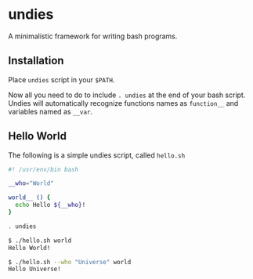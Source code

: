 # undies
A minimalistic framework for writing bash programs.


## Installation

Place `undies` script in your `$PATH`.

Now all you need to do to include `. undies` at the end of your bash script. Undies will automatically recognize functions names as `function__` and variables named as `__var`.

## Hello World

The following is a simple undies script, called `hello.sh`
```bash
#! /usr/env/bin bash

__who="World"

world__ () {
  echo Hello ${__who}!
}

. undies
```

```bash
$ ./hello.sh world
Hello World!

$ ./hello.sh --who "Universe" world
Hello Universe!
```
